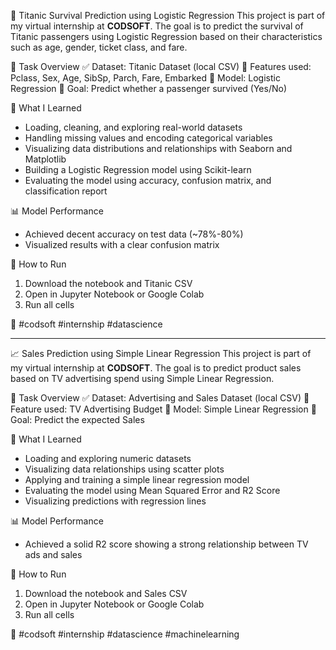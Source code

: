 🌊 Titanic Survival Prediction using Logistic Regression
This project is part of my virtual internship at **CODSOFT**.
The goal is to predict the survival of Titanic passengers using Logistic Regression based on their characteristics such as age, gender, ticket class, and fare.

📁 Task Overview
✅ Dataset: Titanic Dataset (local CSV)
📐 Features used: Pclass, Sex, Age, SibSp, Parch, Fare, Embarked
🧠 Model: Logistic Regression
🎯 Goal: Predict whether a passenger survived (Yes/No)

🧠 What I Learned

* Loading, cleaning, and exploring real-world datasets
* Handling missing values and encoding categorical variables
* Visualizing data distributions and relationships with Seaborn and Matplotlib
* Building a Logistic Regression model using Scikit-learn
* Evaluating the model using accuracy, confusion matrix, and classification report

📊 Model Performance

* Achieved decent accuracy on test data (\~78%-80%)
* Visualized results with a clear confusion matrix

📌 How to Run

1. Download the notebook and Titanic CSV
2. Open in Jupyter Notebook or Google Colab
3. Run all cells

💼 #codsoft #internship #datascience

---

📈 Sales Prediction using Simple Linear Regression
This project is part of my virtual internship at **CODSOFT**.
The goal is to predict product sales based on TV advertising spend using Simple Linear Regression.

📁 Task Overview
✅ Dataset: Advertising and Sales Dataset (local CSV)
📐 Feature used: TV Advertising Budget
🧠 Model: Simple Linear Regression
🎯 Goal: Predict the expected Sales

🧠 What I Learned

* Loading and exploring numeric datasets
* Visualizing data relationships using scatter plots
* Applying and training a simple linear regression model
* Evaluating the model using Mean Squared Error and R2 Score
* Visualizing predictions with regression lines

📊 Model Performance

* Achieved a solid R2 score showing a strong relationship between TV ads and sales

📌 How to Run

1. Download the notebook and Sales CSV
2. Open in Jupyter Notebook or Google Colab
3. Run all cells

💼 #codsoft #internship #datascience #machinelearning
